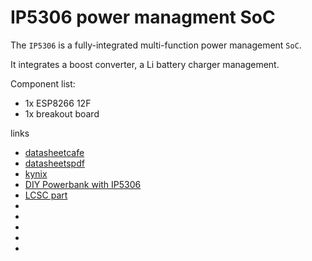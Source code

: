 # IP5306 power managment SoC

The `IP5306` is a fully-integrated multi-function power management `SoC`. 

It integrates a boost converter, a Li battery charger management.

Component list:
- 1x ESP8266 12F
- 1x breakout board


links
- [datasheetcafe](http://www.datasheetcafe.com/ip5306-datasheet-battery-ic/)
- [datasheetspdf](https://datasheetspdf.com/pdf-file/1139129/Injoinic/IP5306/1)
- [kynix](https://www.kynix.com/components/IP5306-Mobile-Battery-Power-SOC-Datasheet-Schematic-Pinout.html)
- [DIY Powerbank with IP5306](https://youtu.be/YrZCUVtKX54)
- [LCSC part](https://www.lcsc.com/product-detail/Battery-Management-ICs_INJOINIC-IP5306_C181692.html)
- []()
- []()
- []()
- []()
- []()
